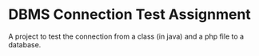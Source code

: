 # DBMS Connection Test Assignment

A project to test the connection from a class (in java) and a php file to a database.

